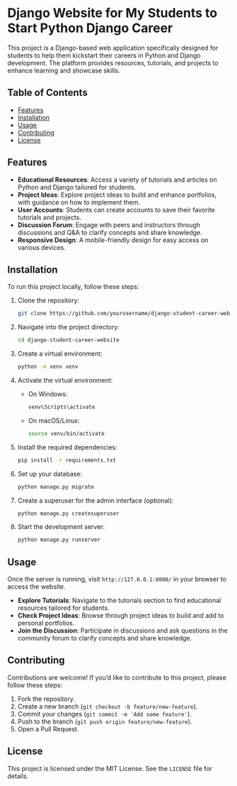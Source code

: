 # Django Website for My Students to Start Python Django Career

This project is a Django-based web application specifically designed for students to help them kickstart their careers in Python and Django development. The platform provides resources, tutorials, and projects to enhance learning and showcase skills.

## Table of Contents
- [Features](#features)
- [Installation](#installation)
- [Usage](#usage)
- [Contributing](#contributing)
- [License](#license)

## Features

- **Educational Resources**: Access a variety of tutorials and articles on Python and Django tailored for students.
- **Project Ideas**: Explore project ideas to build and enhance portfolios, with guidance on how to implement them.
- **User Accounts**: Students can create accounts to save their favorite tutorials and projects.
- **Discussion Forum**: Engage with peers and instructors through discussions and Q&A to clarify concepts and share knowledge.
- **Responsive Design**: A mobile-friendly design for easy access on various devices.

## Installation

To run this project locally, follow these steps:

1. Clone the repository:
    ```bash
    git clone https://github.com/yourusername/django-student-career-website.git
    ```

2. Navigate into the project directory:
    ```bash
    cd django-student-career-website
    ```

3. Create a virtual environment:
    ```bash
    python -m venv venv
    ```

4. Activate the virtual environment:
    - On Windows:
      ```bash
      venv\Scripts\activate
      ```
    - On macOS/Linux:
      ```bash
      source venv/bin/activate
      ```

5. Install the required dependencies:
    ```bash
    pip install -r requirements.txt
    ```

6. Set up your database:
    ```bash
    python manage.py migrate
    ```

7. Create a superuser for the admin interface (optional):
    ```bash
    python manage.py createsuperuser
    ```

8. Start the development server:
    ```bash
    python manage.py runserver
    ```

## Usage

Once the server is running, visit `http://127.0.0.1:8000/` in your browser to access the website.

- **Explore Tutorials**: Navigate to the tutorials section to find educational resources tailored for students.
- **Check Project Ideas**: Browse through project ideas to build and add to personal portfolios.
- **Join the Discussion**: Participate in discussions and ask questions in the community forum to clarify concepts and share knowledge.

## Contributing

Contributions are welcome! If you’d like to contribute to this project, please follow these steps:

1. Fork the repository.
2. Create a new branch (`git checkout -b feature/new-feature`).
3. Commit your changes (`git commit -m 'Add some feature'`).
4. Push to the branch (`git push origin feature/new-feature`).
5. Open a Pull Request.

## License

This project is licensed under the MIT License. See the `LICENSE` file for details.
